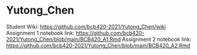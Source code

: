 # Yutong_Chen
Student Wiki: https://github.com/bcb420-2021/Yutong_Chen/wiki <br>
Assignment 1 notebook link: https://github.com/bcb420-2021/Yutong_Chen/blob/main/BCB420_A1.Rmd
Assignment 2 notebook link: https://github.com/bcb420-2021/Yutong_Chen/blob/main/BCB420_A2.Rmd
